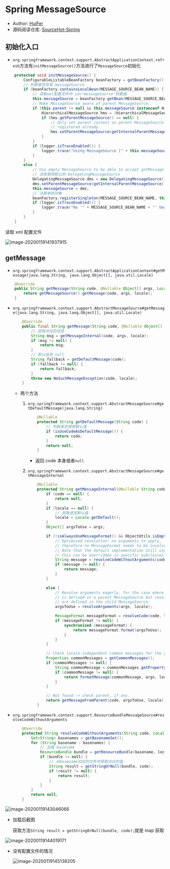 # Spring MessageSource

- Author: [HuiFer](https://github.com/huifer)
- 源码阅读仓库: [SourceHot-Spring](https://github.com/SourceHot/spring-framework-read)

## 初始化入口

- `org.springframework.context.support.AbstractApplicationContext.refresh`方法有`initMessageSource()`方法进行了`MessageSource`初始化

```java
    protected void initMessageSource() {
        ConfigurableListableBeanFactory beanFactory = getBeanFactory();
        // 判断是否含有 messageSource
        if (beanFactory.containsLocalBean(MESSAGE_SOURCE_BEAN_NAME)) {
            // 读取xml配置文件中 id="messageSource"的数据
            this.messageSource = beanFactory.getBean(MESSAGE_SOURCE_BEAN_NAME, MessageSource.class);
            // Make MessageSource aware of parent MessageSource.
            if (this.parent != null && this.messageSource instanceof HierarchicalMessageSource) {
                HierarchicalMessageSource hms = (HierarchicalMessageSource) this.messageSource;
                if (hms.getParentMessageSource() == null) {
                    // Only set parent context as parent MessageSource if no parent MessageSource
                    // registered already.
                    hms.setParentMessageSource(getInternalParentMessageSource());
                }
            }
            if (logger.isTraceEnabled()) {
                logger.trace("Using MessageSource [" + this.messageSource + "]");
            }
        }
        else {
            // Use empty MessageSource to be able to accept getMessage calls.
            // 没有使用默认的 DelegatingMessageSource
            DelegatingMessageSource dms = new DelegatingMessageSource();
            dms.setParentMessageSource(getInternalParentMessageSource());
            this.messageSource = dms;
            // 注册单例对象
            beanFactory.registerSingleton(MESSAGE_SOURCE_BEAN_NAME, this.messageSource);
            if (logger.isTraceEnabled()) {
                logger.trace("No '" + MESSAGE_SOURCE_BEAN_NAME + "' bean, using [" + this.messageSource + "]");
            }
        }
    }

```

读取 xml 配置文件

![image-20200119141937915](../../../images/spring/image-20200119141937915.png)

## getMessage

- `org.springframework.context.support.AbstractApplicationContext#getMessage(java.lang.String, java.lang.Object[], java.util.Locale)`

```java
    @Override
    public String getMessage(String code, @Nullable Object[] args, Locale locale) throws NoSuchMessageException {
        return getMessageSource().getMessage(code, args, locale);
    }

```

- `org.springframework.context.support.AbstractMessageSource#getMessage(java.lang.String, java.lang.Object[], java.util.Locale)`

  ```java
      @Override
      public final String getMessage(String code, @Nullable Object[] args, Locale locale) throws NoSuchMessageException {
          // 获取对应的信息
          String msg = getMessageInternal(code, args, locale);
          if (msg != null) {
              return msg;
          }
          // 默认信息 null
          String fallback = getDefaultMessage(code);
          if (fallback != null) {
              return fallback;
          }
          throw new NoSuchMessageException(code, locale);
      }

  ```

  - 两个方法

    1. `org.springframework.context.support.AbstractMessageSource#getDefaultMessage(java.lang.String)`

       ```java
           @Nullable
           protected String getDefaultMessage(String code) {
               // 判断是否使用默认值
               if (isUseCodeAsDefaultMessage()) {
                   return code;
               }
               return null;
           }

       ```

       - 返回 code 本身或者`null`

    2. `org.springframework.context.support.AbstractMessageSource#getMessageInternal`

       ```java
           @Nullable
           protected String getMessageInternal(@Nullable String code, @Nullable Object[] args, @Nullable Locale locale) {
               if (code == null) {
                   return null;
               }
               if (locale == null) {
                   // 获取语言默认值
                   locale = Locale.getDefault();
               }
               Object[] argsToUse = args;

               if (!isAlwaysUseMessageFormat() && ObjectUtils.isEmpty(args)) {
                   // Optimized resolution: no arguments to apply,
                   // therefore no MessageFormat needs to be involved.
                   // Note that the default implementation still uses MessageFormat;
                   // this can be overridden in specific subclasses.
                   String message = resolveCodeWithoutArguments(code, locale);
                   if (message != null) {
                       return message;
                   }
               }

               else {
                   // Resolve arguments eagerly, for the case where the message
                   // is defined in a parent MessageSource but resolvable arguments
                   // are defined in the child MessageSource.
                   argsToUse = resolveArguments(args, locale);

                   MessageFormat messageFormat = resolveCode(code, locale);
                   if (messageFormat != null) {
                       synchronized (messageFormat) {
                           return messageFormat.format(argsToUse);
                       }
                   }
               }

               // Check locale-independent common messages for the given message code.
               Properties commonMessages = getCommonMessages();
               if (commonMessages != null) {
                   String commonMessage = commonMessages.getProperty(code);
                   if (commonMessage != null) {
                       return formatMessage(commonMessage, args, locale);
                   }
               }

               // Not found -> check parent, if any.
               return getMessageFromParent(code, argsToUse, locale);
           }

       ```

- `org.springframework.context.support.ResourceBundleMessageSource#resolveCodeWithoutArguments`

  ```java
      @Override
      protected String resolveCodeWithoutArguments(String code, Locale locale) {
          Set<String> basenames = getBasenameSet();
          for (String basename : basenames) {
              // 加载 basename
              ResourceBundle bundle = getResourceBundle(basename, locale);
              if (bundle != null) {
                  // 从basename对应的文件中获取对应的值
                  String result = getStringOrNull(bundle, code);
                  if (result != null) {
                      return result;
                  }
              }
          }
          return null;
      }

  ```

![image-20200119143046066](../../../images/spring/image-20200119143046066.png)

- 加载后截图

  获取方法`String result = getStringOrNull(bundle, code);`就是 map 获取

![image-20200119144019171](../../../images/spring/image-20200119144019171.png)

- 没有配置文件的情况

  ![image-20200119145138205](../../../images/spring/image-20200119145138205.png)
